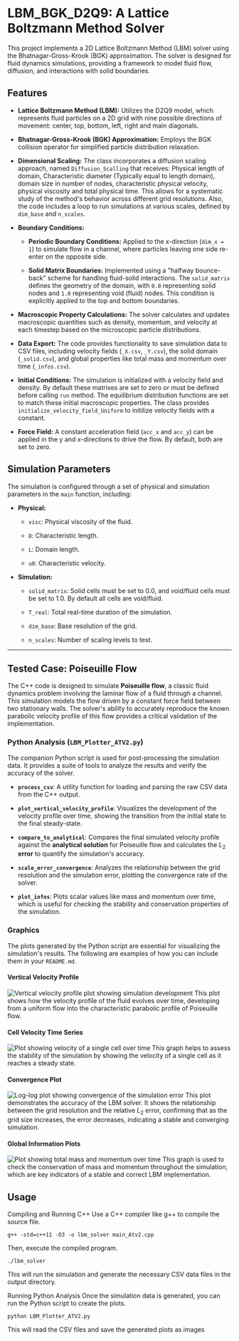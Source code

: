 # LBM_BGK_D2Q9: A Lattice Boltzmann Method Solver

This project implements a 2D Lattice Boltzmann Method (LBM) solver using the Bhatnagar-Gross-Krook (BGK) approximation. The solver is designed for fluid dynamics simulations, providing a framework to model fluid flow, diffusion, and interactions with solid boundaries.

## Features

* **Lattice Boltzmann Method (LBM):** Utilizes the D2Q9 model, which represents fluid particles on a 2D grid with nine possible directions of movement: center, top, bottom, left, right and main diagonals.

* **Bhatnagar-Gross-Krook (BGK) Approximation:** Employs the BGK collision operator for simplified particle distribution relaxation.

* **Dimensional Scaling:** The class incorporates a diffusion scaling approach, named `Diffusion_Scalling` that receives: Physical length of domain, Characteristic diameter (Typically equal to length domain),  domain size in number of nodes, characteristic physical velocity, physical viscosity and total physical time. This allows for a systematic study of the method's behavior across different grid resolutions. Also, the code includes a loop to run simulations at various scales, defined by `dim_base` and `n_scales`. 

* **Boundary Conditions:**

    * **Periodic Boundary Conditions:** Applied to the x-direction (`dim_x = 1`) to simulate flow in a channel, where particles leaving one side re-enter on the opposite side.

    * **Solid Matrix Boundaries:** Implemented using a "halfway bounce-back" scheme for handling fluid-solid interactions. The `solid_matrix` defines the geometry of the domain, with `0.0` representing solid nodes and `1.0` representing void (fluid) nodes. This condition is explicitly applied to the top and bottom boundaries.

* **Macroscopic Property Calculations:** The solver calculates and updates macroscopic quantities such as density, momentum, and velocity at each timestep based on the microscopic particle distributions.

* **Data Export:** The code provides functionality to save simulation data to CSV files, including velocity fields (`_X.csv`, `_Y.csv`), the solid domain (`_solid.csv`), and global properties like total mass and momentum over time (`_infos.csv`).

* **Initial Conditions:** The simulation is initialized with a velocity field and density. By default these matrixes are set to zero or must be defined before calling `run` method. The equilibrium distribution functions are set to match these initial macroscopic properties. The class provides `initialize_velocity_field_Uniform` to initilize velocity fields with a constant.

* **Force Field:** A constant acceleration field (`acc_x` and `acc_y`) can be applied in the y and x-directions to drive the flow. By default, both are set to zero.

## Simulation Parameters

The simulation is configured through a set of physical and simulation parameters in the `main` function, including:

* **Physical:**

    * `visc`: Physical viscosity of the fluid.

    * `D`: Characteristic length.

    * `L`: Domain length.

    * `u0`: Characteristic velocity.

* **Simulation:**

    * `solid_matrix`: Solid cells must be set to 0.0, and void/fluid cells must be set to 1.0. By default all cells are void/fluid.
      
    * `T_real`: Total real-time duration of the simulation.

    * `dim_base`: Base resolution of the grid.

    * `n_scales`: Number of scaling levels to test.
  

---

## Tested Case: Poiseuille Flow

The C++ code is designed to simulate **Poiseuille flow**, a classic fluid dynamics problem involving the laminar flow of a fluid through a channel. This simulation models the flow driven by a constant force field between two stationary walls. The solver's ability to accurately reproduce the known parabolic velocity profile of this flow provides a critical validation of the implementation.

### Python Analysis (`LBM_Plotter_ATV2.py`)

The companion Python script is used for post-processing the simulation data. It provides a suite of tools to analyze the results and verify the accuracy of the solver.

* **`process_csv`**: A utility function for loading and parsing the raw CSV data from the C++ output.

* **`plot_vertical_velocity_profile`**: Visualizes the development of the velocity profile over time, showing the transition from the initial state to the final steady-state.

* **`compare_to_analytical`**: Compares the final simulated velocity profile against the **analytical solution** for Poiseuille flow and calculates the $L_2$ **error** to quantify the simulation's accuracy.

* **`scale_error_convergence`**: Analyzes the relationship between the grid resolution and the simulation error, plotting the convergence rate of the solver.

* **`plot_infos`**: Plots scalar values like mass and momentum over time, which is useful for checking the stability and conservation properties of the simulation.

### Graphics

The plots generated by the Python script are essential for visualizing the simulation's results. The following are examples of how you can include them in your `README.md`.

#### Vertical Velocity Profile
![Vertical velocity profile plot showing simulation development](docs/images/vertical_velocity_profile.png)
This plot shows how the velocity profile of the fluid evolves over time, developing from a uniform flow into the characteristic parabolic profile of Poiseuille flow.

#### Cell Velocity Time Series
![Plot showing velocity of a single cell over time](docs/images/cell_velocity_time_series.png)
This graph helps to assess the stability of the simulation by showing the velocity of a single cell as it reaches a steady state.

#### Convergence Plot
![Log-log plot showing convergence of the simulation error](docs/images/convergence_plot.png)
This plot demonstrates the accuracy of the LBM solver. It shows the relationship between the grid resolution and the relative $L_2$ error, confirming that as the grid size increases, the error decreases, indicating a stable and converging simulation.

#### Global Information Plots
![Plot showing total mass and momentum over time](docs/images/global_infos.png)
This graph is used to check the conservation of mass and momentum throughout the simulation, which are key indicators of a stable and correct LBM implementation.

## Usage

Compiling and Running C++
Use a C++ compiler like g++ to compile the source file.

`g++ -std=c++11 -O3 -o lbm_solver main_Atv2.cpp`

Then, execute the compiled program.

`./lbm_solver`

This will run the simulation and generate the necessary CSV data files in the output directory.

Running Python Analysis
Once the simulation data is generated, you can run the Python script to create the plots.

`python LBM_Plotter_ATV2.py`

This will read the CSV files and save the generated plots as images
